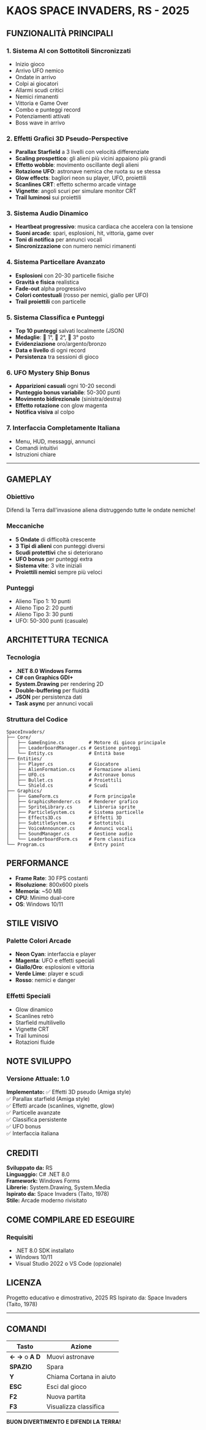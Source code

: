 # KAOS SPACE INVADERS, RS - 2025

## FUNZIONALITÀ PRINCIPALI
### 1. Sistema AI con Sottotitoli Sincronizzati
  - Inizio gioco
  - Arrivo UFO nemico
  - Ondate in arrivo
  - Colpi ai giocatori
  - Allarmi scudi critici
  - Nemici rimanenti
  - Vittoria e Game Over
  - Combo e punteggi record
  - Potenziamenti attivati
  - Boss wave in arrivo

### 2. Effetti Grafici 3D Pseudo-Perspective
- **Parallax Starfield** a 3 livelli con velocità differenziate
- **Scaling prospettico**: gli alieni più vicini appaiono più grandi
- **Effetto wobble**: movimento oscillante degli alieni
- **Rotazione UFO**: astronave nemica che ruota su se stessa
- **Glow effects**: bagliori neon su player, UFO, proiettili
- **Scanlines CRT**: effetto schermo arcade vintage
- **Vignette**: angoli scuri per simulare monitor CRT
- **Trail luminosi** sui proiettili

### 3. Sistema Audio Dinamico
- **Heartbeat progressivo**: musica cardiaca che accelera con la tensione
- **Suoni arcade**: spari, esplosioni, hit, vittoria, game over
- **Toni di notifica** per annunci vocali
- **Sincronizzazione** con numero nemici rimanenti

### 4. Sistema Particellare Avanzato
- **Esplosioni** con 20-30 particelle fisiche
- **Gravità e fisica** realistica
- **Fade-out** alpha progressivo
- **Colori contestuali** (rosso per nemici, giallo per UFO)
- **Trail proiettili** con particelle

### 5. Sistema Classifica e Punteggi
- **Top 10 punteggi** salvati localmente (JSON)
- **Medaglie**: 🥇 1°, 🥈 2°, 🥉 3° posto
- **Evidenziazione** oro/argento/bronzo
- **Data e livello** di ogni record
- **Persistenza** tra sessioni di gioco

### 6. UFO Mystery Ship Bonus
- **Apparizioni casuali** ogni 10-20 secondi
- **Punteggio bonus variabile**: 50-300 punti
- **Movimento bidirezionale** (sinistra/destra)
- **Effetto rotazione** con glow magenta
- **Notifica visiva** al colpo

### 7. Interfaccia Completamente Italiana
- Menu, HUD, messaggi, annunci
- Comandi intuitivi
- Istruzioni chiare

-----------------------------------------------------------------------------

##  GAMEPLAY
### Obiettivo
Difendi la Terra dall'invasione aliena distruggendo tutte le ondate nemiche!

### Meccaniche
- **5 Ondate** di difficoltà crescente
- **3 Tipi di alieni** con punteggi diversi
- **Scudi protettivi** che si deteriorano
- **UFO bonus** per punteggi extra
- **Sistema vite**: 3 vite iniziali
- **Proiettili nemici** sempre più veloci

### Punteggi
- Alieno Tipo 1: 10 punti
- Alieno Tipo 2: 20 punti
- Alieno Tipo 3: 30 punti
- UFO: 50-300 punti (casuale)

## ARCHITETTURA TECNICA
### Tecnologia
- **.NET 8.0 Windows Forms**
- **C# con Graphics GDI+**
- **System.Drawing** per rendering 2D
- **Double-buffering** per fluidità
- **JSON** per persistenza dati
- **Task async** per annunci vocali

### Struttura del Codice
```
SpaceInvaders/
├── Core/
│   ├── GameEngine.cs         # Motore di gioco principale
│   ├── LeaderboardManager.cs # Gestione punteggi
│   └── Entity.cs             # Entità base
├── Entities/
│   ├── Player.cs             # Giocatore
│   ├── AlienFormation.cs     # Formazione alieni
│   ├── UFO.cs                # Astronave bonus
│   ├── Bullet.cs             # Proiettili
│   └── Shield.cs             # Scudi
├── Graphics/
│   ├── GameForm.cs           # Form principale
│   ├── GraphicsRenderer.cs   # Renderer grafico
│   ├── SpriteLibrary.cs      # Libreria sprite
│   ├── ParticleSystem.cs     # Sistema particelle
│   ├── Effects3D.cs          # Effetti 3D
│   ├── SubtitleSystem.cs     # Sottotitoli
│   ├── VoiceAnnouncer.cs     # Annunci vocali
│   ├── SoundManager.cs       # Gestione audio
│   └── LeaderboardForm.cs    # Form classifica
└── Program.cs                # Entry point
```

## PERFORMANCE
- **Frame Rate**: 30 FPS costanti
- **Risoluzione**: 800x600 pixels
- **Memoria**: ~50 MB
- **CPU**: Minimo dual-core
- **OS**: Windows 10/11

## STILE VISIVO
### Palette Colori Arcade
- **Neon Cyan**: interfaccia e player
- **Magenta**: UFO e effetti speciali
- **Giallo/Oro**: esplosioni e vittoria
- **Verde Lime**: player e scudi
- **Rosso**: nemici e danger

### Effetti Speciali
- Glow dinamico
- Scanlines retrò
- Starfield multilivello
- Vignette CRT
- Trail luminosi
- Rotazioni fluide


## NOTE SVILUPPO
### Versione Attuale: 1.0
**Implementato:**
✅ Effetti 3D pseudo (Amiga style)  
✅ Parallax starfield (Amiga style)  
✅ Effetti arcade (scanlines, vignette, glow)  
✅ Particelle avanzate  
✅ Classifica persistente  
✅ UFO bonus  
✅ Interfaccia italiana  

## CREDITI
**Sviluppato da:** RS  
**Linguaggio:** C# .NET 8.0  
**Framework:** Windows Forms  
**Librerie:** System.Drawing, System.Media  
**Ispirato da:** Space Invaders (Taito, 1978)  
**Stile:** Arcade moderno rivisitato

## COME COMPILARE ED ESEGUIRE
### Requisiti
- .NET 8.0 SDK installato
- Windows 10/11
- Visual Studio 2022 o VS Code (opzionale)

## LICENZA
Progetto educativo e dimostrativo, 2025 RS
Ispirato da: Space Invaders (Taito, 1978)

-----------------------------------------------------------------------------

## COMANDI
| Tasto | Azione |
|-------|--------|
| **← →** o **A D** | Muovi astronave | o Mouse
| **SPAZIO**		    | Spara |
| **Y**				      | Chiama Cortana in aiuto|
| **ESC**		      	| Esci dal gioco |
| **F2**		      	| Nuova partita  |
| **F3**			      | Visualizza classifica |


**BUON DIVERTIMENTO E DIFENDI LA TERRA!**
